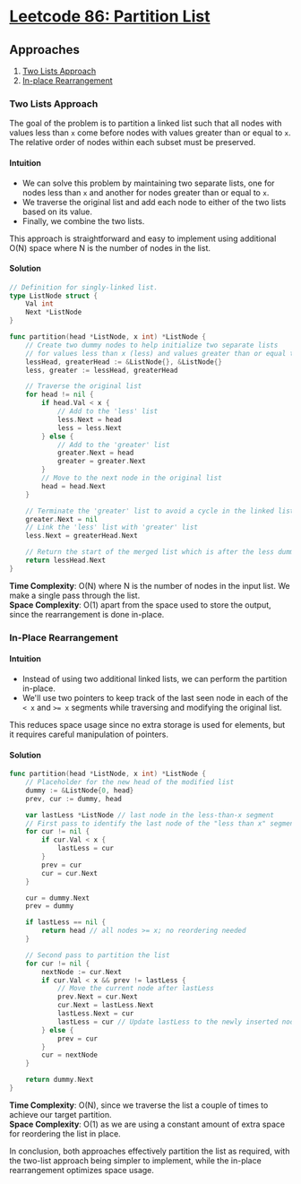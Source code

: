 # [Leetcode 86: Partition List](https://leetcode.com/problems/partition-list/)

## Approaches
1. [Two Lists Approach](#two-lists-approach)
2. [In-place Rearrangement](#in-place-rearrangement)

### Two Lists Approach

The goal of the problem is to partition a linked list such that all nodes with values less than `x` come before nodes with values greater than or equal to `x`. The relative order of nodes within each subset must be preserved.

#### Intuition
- We can solve this problem by maintaining two separate lists, one for nodes less than `x` and another for nodes greater than or equal to `x`.
- We traverse the original list and add each node to either of the two lists based on its value.
- Finally, we combine the two lists.

This approach is straightforward and easy to implement using additional O(N) space where N is the number of nodes in the list.

#### Solution

```go
// Definition for singly-linked list.
type ListNode struct {
    Val int
    Next *ListNode
}

func partition(head *ListNode, x int) *ListNode {
    // Create two dummy nodes to help initialize two separate lists
    // for values less than x (less) and values greater than or equal to x (greater)
    lessHead, greaterHead := &ListNode{}, &ListNode{}
    less, greater := lessHead, greaterHead

    // Traverse the original list
    for head != nil {
        if head.Val < x {
            // Add to the 'less' list
            less.Next = head
            less = less.Next
        } else {
            // Add to the 'greater' list
            greater.Next = head
            greater = greater.Next
        }
        // Move to the next node in the original list
        head = head.Next
    }

    // Terminate the 'greater' list to avoid a cycle in the linked list
    greater.Next = nil
    // Link the 'less' list with 'greater' list
    less.Next = greaterHead.Next

    // Return the start of the merged list which is after the less dummy
    return lessHead.Next
}
```

**Time Complexity**: O(N) where N is the number of nodes in the input list. We make a single pass through the list.  
**Space Complexity**: O(1) apart from the space used to store the output, since the rearrangement is done in-place.

### In-Place Rearrangement

#### Intuition
- Instead of using two additional linked lists, we can perform the partition in-place.
- We'll use two pointers to keep track of the last seen node in each of the `< x` and `>= x` segments while traversing and modifying the original list.

This reduces space usage since no extra storage is used for elements, but it requires careful manipulation of pointers.

#### Solution

```go
func partition(head *ListNode, x int) *ListNode {
    // Placeholder for the new head of the modified list
    dummy := &ListNode{0, head}
    prev, cur := dummy, head

    var lastLess *ListNode // last node in the less-than-x segment
    // First pass to identify the last node of the "less than x" segment
    for cur != nil {
        if cur.Val < x {
            lastLess = cur
        }
        prev = cur
        cur = cur.Next
    }

    cur = dummy.Next
    prev = dummy

    if lastLess == nil {
        return head // all nodes >= x; no reordering needed
    }

    // Second pass to partition the list
    for cur != nil {
        nextNode := cur.Next
        if cur.Val < x && prev != lastLess {
            // Move the current node after lastLess
            prev.Next = cur.Next
            cur.Next = lastLess.Next
            lastLess.Next = cur
            lastLess = cur // Update lastLess to the newly inserted node
        } else {
            prev = cur
        }
        cur = nextNode
    }

    return dummy.Next
}
```

**Time Complexity**: O(N), since we traverse the list a couple of times to achieve our target partition.  
**Space Complexity**: O(1) as we are using a constant amount of extra space for reordering the list in place.

In conclusion, both approaches effectively partition the list as required, with the two-list approach being simpler to implement, while the in-place rearrangement optimizes space usage.

